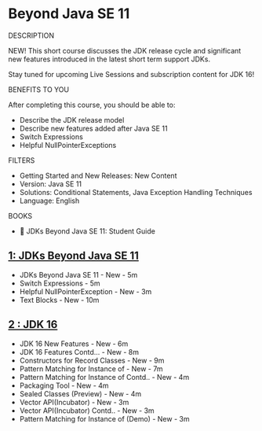 # Beyond Java SE 11

DESCRIPTION

NEW! This short course discusses the JDK release cycle and significant new features introduced in the latest short term support JDKs.

Stay tuned for upcoming Live Sessions and subscription content for JDK 16!

BENEFITS TO YOU

After completing this course, you should be able to:

* Describe the JDK release model
* Describe new features added after Java SE 11
* Switch Expressions
* Helpful NullPointerExceptions

FILTERS

* Getting Started and New Releases: New Content
* Version: Java SE 11
* Solutions: Conditional Statements, Java Exception Handling Techniques
* Language: English

BOOKS

* 📕 JDKs Beyond Java SE 11: Student Guide

## [1: JDKs Beyond Java SE 11](Beyond-Java-SE-11/01-JDKs-Beyond-Java-SE-11.md)

   * JDKs Beyond Java SE 11 - New - 5m
   * Switch Expressions - 5m
   * Helpful NullPointerException - New - 3m
   * Text Blocks - New - 10m

## [2 : JDK 16](Beyond-Java-SE-11/02-JDK-16.md)

   * JDK 16 New Features - New - 6m
   * JDK 16 Features Contd... - New - 8m
   * Constructors for Record Classes - New - 9m
   * Pattern Matching for Instance of - New - 7m
   * Pattern Matching for Instance of Contd.. - New - 4m
   * Packaging Tool - New - 4m
   * Sealed Classes (Preview) - New - 4m
   * Vector API(Incubator) - New - 3m
   * Vector API(Incubator) Contd.. - New - 3m
   * Pattern Matching for Instance of (Demo) - New - 3m
